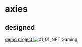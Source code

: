 # axies

## designed 
 <a href="https://randweb.github.io/axies/">demo project </a>
![01_01_NFT Gaming](https://user-images.githubusercontent.com/77356231/157436934-443c4bb3-7eab-44f0-adf3-30b8a1230463.jpg)
